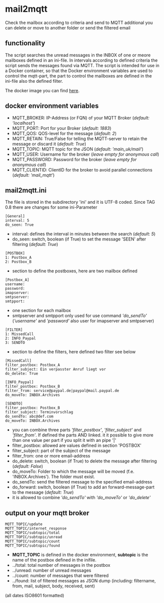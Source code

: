 # mail2mqtt
Check the mailbox according to criteria and send to MQTT additional you can delete or move to another folder or send the filtered email

## functionality
The script searches the unread messages in the INBOX of one or meore mailboxes defined in an ini-file. In intervals according to defined criteria the script sends the messages found via MQTT.
The script is intended for use in a Docker container, so that the Docker environment variables are used to control the mqtt-part, the part to control the mailboxes are defined in the ini-file also the defined filter.

The docker image you can find [here](https://hub.docker.com/r/ukrae/mail2mqtt "mail2mqtt on docker").

## docker environment variables
* MQTT_BROKER: IP-Address (or FQN) of your MQTT Broker (*default: 'localhost'*)
* MQTT_PORT: Port for your Broker (*default: 1883*)
* MQTT_QOS: QOS-level for the message (*default: 2*)
* MQTT_RETAIN: True/False for telling the MQTT-server to retain the message or discard it (*default: True*)
* MQTT_TOPIC: MQTT topic for the JSON (*default: 'main_uk/mail'*)
* MQTT_USER: Username for the broker (*leave empty for anonymous call*)
* MQTT_PASSWORD: Password for the broker (*leave empty for anonymous call*)
* MQTT_CLIENTID: ClientID for the broker to avoid parallel connections (*default: 'mail_mqtt'*)

## mail2mqtt.ini
The file is stored in the subdirectory 'ini' and it is UTF-8 coded. 
Since TAG 0.8 there are changes for some ini-Parameter
```
[General]
interval: 5
do_seen: True
```
* interval: defines the interval in minutes between the search (*default: 5*)
* do_seen: switch, boolean (if True) to set the message 'SEEN' after filtering (*default: True*)
```
[POSTBOX]
1: Postbox_A
2: Postbox_B
```
* section to define the postboxes, here are two mailbox defined
```
[Postbox_A]
username: 
password: 
imapserver:
smtpserver:
smtpport:
```
* one section for each mailbox
* smtpserver and smtpport only used for use command *'do_sendTo'* (*'username'* and *'password'* also user for imapserver and smtpserver)
```
[FILTER]
1: MissedCall
2: INFO_Paypal
3: SENDTO
```
* section to define the filters, here defined two filter see below
```
[MissedCall]
filter_postbox: Postbox_A
filter_subject: Ein verpasster Anruf liegt vor
do_delete: True

[INFO_Paypal]
filter_postbox: Postbox_B
filter_from: service@paypal.de|paypal@mail.paypal.de
do_moveTo: INBOX.Archives

[SENDTO]
filter_postbox: Postbox_B
filter_subject: Terminvorschlag
do_sendTo: abc@def.com
do_moveTo: INBOX.Archives
```
* you can combine three parts *'filter_postbox'*, *'filter_subject'* and *'filter_from'*. If defined the parts AND linked. it it possible to give more than one value per part if you split it with an pipe '|'
* filter_postbox: allowed are values defined in section 'POSTBOX'
* filter_subject: part of the subject of the message
* filter_from: one or more email-address
* do_delete: switch, boolean (if True) to delete the message after filtering (*default: False*)
* do_moveTo: Folder to which the message will be moved (f.e. 'INBOX.Archives'). The folder must exist. 
* do_sendTo: send the filtered message to the specified email-address
* do_forward: switch, boolean (if True) to add an forward-message-part to the message (*default: True*)
* it is allowed to combine *'do_sendTo'* with *'do_moveTo'* or *'do_delete'*

## output on your mqtt broker
    MQTT_TOPIC/update
    MQTT_TOPIC/internet_response
    MQTT_TOPIC/subtopic/total
    MQTT_TOPIC/subtopic/unread
    MQTT_TOPIC/subtopic/count
    MQTT_TOPIC/subtopic/found
* **MQTT_TOPIC** is defined in the docker environment, **subtopic** is the name of the postbox defined in the inifile.
* ../total: total number of messages in the postbox
* ../unread: number of unread messages 
* ../count: number of messages that were filtered 
* ../found: list of filtered messages as JSON dump (including: filtername, from, mail, subject, body, received, sent)
 
(all dates ISO8601 formatted)
